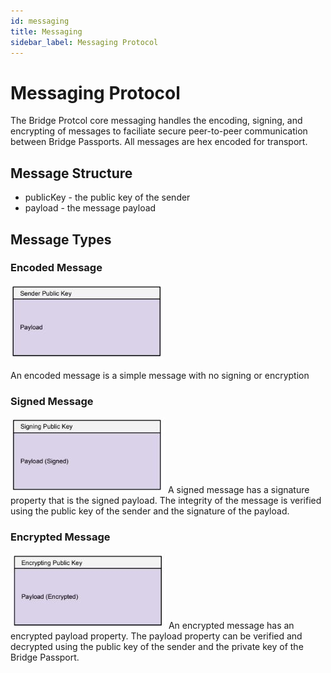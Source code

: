 ```yaml
---
id: messaging
title: Messaging
sidebar_label: Messaging Protocol
---
```


# Messaging Protocol
The Bridge Protcol core messaging handles the encoding, signing, and encrypting of messages to faciliate secure peer-to-peer communication between Bridge Passports.  All messages are hex encoded for transport.

## Message Structure
- publicKey - the public key of the sender
- payload - the message payload

## Message Types
### Encoded Message
<img src='https://github.com/bridge-protocol/bridge-protocol-js/blob/ethereum-publishing/docs/images/message.jpg?raw=true'></img>

An encoded message is a simple message with no signing or encryption

### Signed Message
<img src='https://github.com/bridge-protocol/bridge-protocol-js/blob/ethereum-publishing/docs/images/message-sign.jpg?raw=true'></img>
A signed message has a signature property that is the signed payload.  The integrity of the message is verified using the public key of the sender and the signature of the payload.

### Encrypted Message
<img src='https://github.com/bridge-protocol/bridge-protocol-js/blob/ethereum-publishing/docs/images/message-encrypt.jpg?raw=true'></img>
An encrypted message has an encrypted payload property.  The payload property can be verified and decrypted using the public key of the sender and the private key of the Bridge Passport.
